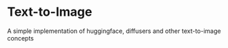 # Text-to-Image
A simple implementation of huggingface, diffusers and other text-to-image concepts 
